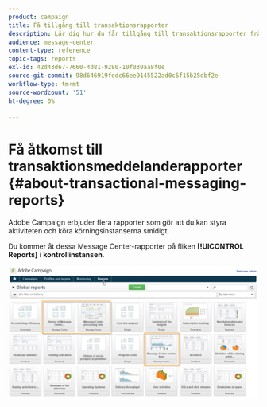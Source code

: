 ```yaml
---
product: campaign
title: Få tillgång till transaktionsrapporter
description: Lär dig hur du får tillgång till transaktionsrapporter från Adobe Campaign Classic.
audience: message-center
content-type: reference
topic-tags: reports
exl-id: 42d43d67-7660-4d81-9280-10f030aa8f0e
source-git-commit: 98d646919fedc66ee9145522ad0c5f15b25dbf2e
workflow-type: tm+mt
source-wordcount: '51'
ht-degree: 0%

---
```


# Få åtkomst till transaktionsmeddelanderapporter {#about-transactional-messaging-reports}

Adobe Campaign erbjuder flera rapporter som gör att du kan styra aktiviteten och köra körningsinstanserna smidigt.

Du kommer åt dessa Message Center-rapporter på fliken **[!UICONTROL Reports]** i **kontrollinstansen**.

![](assets/messagecenter_reporting_002.png)
